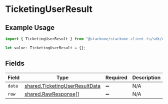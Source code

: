 # TicketingUserResult

## Example Usage

```typescript
import { TicketingUserResult } from "@stackone/stackone-client-ts/sdk/models/shared";

let value: TicketingUserResult = {};
```

## Fields

| Field                                                                                   | Type                                                                                    | Required                                                                                | Description                                                                             |
| --------------------------------------------------------------------------------------- | --------------------------------------------------------------------------------------- | --------------------------------------------------------------------------------------- | --------------------------------------------------------------------------------------- |
| `data`                                                                                  | [shared.TicketingUserResultData](../../../sdk/models/shared/ticketinguserresultdata.md) | :heavy_minus_sign:                                                                      | N/A                                                                                     |
| `raw`                                                                                   | [shared.RawResponse](../../../sdk/models/shared/rawresponse.md)[]                       | :heavy_minus_sign:                                                                      | N/A                                                                                     |